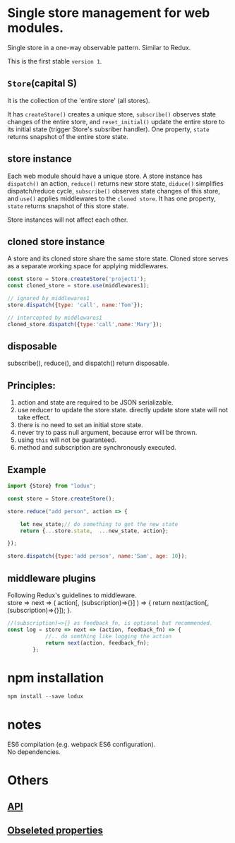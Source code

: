 # Single store management for web modules.
Single store in a one-way observable pattern. Similar to Redux.

This is the first stable `version 1`.

## `Store`(capital S)  
It is the collection of the 'entire store' (all stores).  

It has `createStore()` creates a unique store, `subscribe()` observes state changes of the entire store, and `reset_initial()` update the entire store to its initial state (trigger Store's subsriber handler). One property, `state` returns snapshot of the entire store state.

## store instance
Each web module should have a unique store. A store instance has `dispatch()` an action, `reduce()` returns new store state, `diduce()` simplifies dispatch/reduce cycle, `subscribe()` observes state changes of this store, and `use()` applies middlewares to the `cloned store`. It has one property, `state` returns snapshot of this store state.  

Store instances will not affect each other. 

## cloned store instance
A store and its cloned store share the same store state. Cloned store serves as a separate working space for applying middlewares.

```javascript
const store = Store.createStore('project1');
const cloned_store = store.use(middlewares1);

// ignored by middlewares1
store.dispatch({type: 'call', name:'Tom'});

// intercepted by middlewares1
cloned_store.dispatch({type:'call',name:'Mary'});
```

## disposable  
subscribe(), reduce(), and dispatch() return disposable.

## Principles:
1. action and state are required to be JSON serializable.
2. use reducer to update the store state. directly update store state will not take effect. 
3. there is no need to set an initial store state.
4. never try to pass null argument, because error will be thrown.
5. using `this` will not be guaranteed.
6. method and subscription are synchronously executed.

## Example
```javascript
import {Store} from "lodux";

const store = Store.createStore();

store.reduce("add person", action => {

    let new_state;// do something to get the new state  
    return {...store.state,  ...new_state, action};

});

store.dispatch({type:'add person', name:'Sam', age: 10});
```

## middleware plugins
Following Redux's guidelines to middleware.  
store => next => ( action[, (subscription)=>{}] ) => { return next(action[, (subscription)=>{}]); }.  
```javascript
//(subscription)=>{} as feedback_fn, is optional but recommended.
const log = store => next => (action, feedback_fn) => {
            //.. do somthing like logging the action
            return next(action, feedback_fn);
        };
```

# npm installation
```javascript
npm install --save lodux
```

# notes
ES6 compilation (e.g. webpack ES6 configuration).  
No dependencies.  


# Others

## [API](Readme.API.md)

## [Obseleted properties](Readme.obseleted.md)

